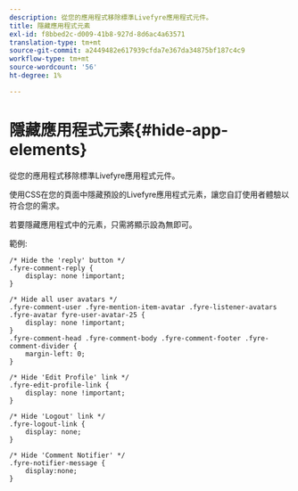 ```yaml
---
description: 從您的應用程式移除標準Livefyre應用程式元件。
title: 隱藏應用程式元素
exl-id: f8bbed2c-d009-41b8-927d-8d6ac4a63571
translation-type: tm+mt
source-git-commit: a2449482e617939cfda7e367da34875bf187c4c9
workflow-type: tm+mt
source-wordcount: '56'
ht-degree: 1%

---
```


# 隱藏應用程式元素{#hide-app-elements}

從您的應用程式移除標準Livefyre應用程式元件。

使用CSS在您的頁面中隱藏預設的Livefyre應用程式元素，讓您自訂使用者體驗以符合您的需求。

若要隱藏應用程式中的元素，只需將顯示設為無即可。

範例:

```
/* Hide the 'reply' button */ 
.fyre-comment-reply { 
    display: none !important; 
} 
  
/* Hide all user avatars */ 
.fyre-comment-user .fyre-mention-item-avatar .fyre-listener-avatars .fyre-avatar fyre-user-avatar-25 { 
    display: none !important; 
} 
.fyre-comment-head .fyre-comment-body .fyre-comment-footer .fyre-comment-divider { 
    margin-left: 0; 
} 
  
/* Hide 'Edit Profile' link */ 
.fyre-edit-profile-link { 
    display: none !important; 
} 
  
/* Hide 'Logout' link */ 
.fyre-logout-link { 
    display: none; 
} 
  
/* Hide 'Comment Notifier' */ 
.fyre-notifier-message { 
    display:none; 
}
```
